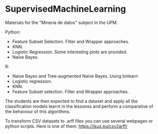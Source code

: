 # SupervisedMachineLearning
 Materials for the "Minería de datos" subject in the UPM.
 
 Python:
 - Feature Subset Selection. Filter and Wrapper approaches.
 - KNN. 
 - Logistic Regression. Some interesting plots are provided.
 - Naive Bayes.
 
 R:
 - Naive Bayes and Tree-augmented Naive Bayes. Using bnlearn
 - Logistic regression.
 - KNN.
 - Feature Subset selection. Filter and Wrapper approaches.
 
 The students are then expected to find a dataset and apply all the classification models learnt in the lessonss and perform a comparative of the behaviour of this algorithms. 
 
 To transform CSV datasets to .arff files you can use several webpages or python scripts. Here is one of them: https://ikuz.eu/csv2arff/
